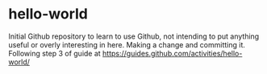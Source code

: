 # hello-world
Initial Github repository to learn to use Github, not intending to put anything useful or overly interesting in here.
Making a change and committing it. Following step 3 of guide at https://guides.github.com/activities/hello-world/
